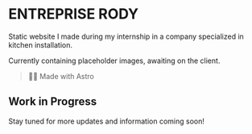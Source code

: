 # ENTREPRISE RODY

Static website I made during my internship in a company specialized in kitchen installation.

Currently containing placeholder images, awaiting on the client.

> 🧑‍🚀 Made with Astro



## Work in Progress

Stay tuned for more updates and information coming soon!